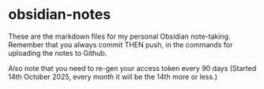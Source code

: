 # obsidian-notes
These are the markdown files for my personal Obsidian note-taking.
Remember that you always commit THEN push, in the commands for uploading the notes to Github.

Also note that you need to re-gen your access token every 90 days (Started 14th October 2025, every month it will be the 14th more or less.)
